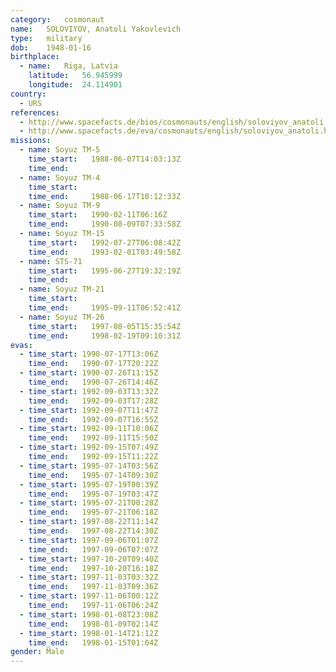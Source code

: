 ```yaml
---
category:	cosmonaut
name:	SOLOVIYOV, Anatoli Yakovlevich 
type:	military
dob:	1948-01-16
birthplace:
  - name:	Riga, Latvia
    latitude:	56.945999
    longitude:	24.114901
country:
  - URS
references:
  - http://www.spacefacts.de/bios/cosmonauts/english/soloviyov_anatoli.htm
  - http://www.spacefacts.de/eva/cosmonauts/english/soloviyov_anatoli.htm
missions:
  - name: Soyuz TM-5
    time_start:   1988-06-07T14:03:13Z
    time_end:     
  - name: Soyuz TM-4
    time_start:   
    time_end:     1988-06-17T10:12:33Z
  - name: Soyuz TM-9
    time_start:   1990-02-11T06:16Z
    time_end:     1990-08-09T07:33:58Z
  - name: Soyuz TM-15
    time_start:   1992-07-27T06:08:42Z
    time_end:     1993-02-01T03:49:58Z
  - name: STS-71
    time_start:   1995-06-27T19:32:19Z
    time_end:     
  - name: Soyuz TM-21
    time_start:   
    time_end:     1995-09-11T06:52:41Z
  - name: Soyuz TM-26
    time_start:   1997-08-05T15:35:54Z
    time_end:     1998-02-19T09:10:31Z
evas:
  - time_start: 1990-07-17T13:06Z
    time_end:   1990-07-17T20:22Z
  - time_start: 1990-07-26T11:15Z
    time_end:   1990-07-26T14:46Z
  - time_start: 1992-09-03T13:32Z
    time_end:   1992-09-03T17:28Z
  - time_start: 1992-09-07T11:47Z
    time_end:   1992-09-07T16:55Z
  - time_start: 1992-09-11T10:06Z
    time_end:   1992-09-11T15:50Z
  - time_start: 1992-09-15T07:49Z
    time_end:   1992-09-15T11:22Z
  - time_start: 1995-07-14T03:56Z
    time_end:   1995-07-14T09:30Z
  - time_start: 1995-07-19T00:39Z
    time_end:   1995-07-19T03:47Z
  - time_start: 1995-07-21T00:28Z
    time_end:   1995-07-21T06:18Z
  - time_start: 1997-08-22T11:14Z
    time_end:   1997-08-22T14:30Z
  - time_start: 1997-09-06T01:07Z
    time_end:   1997-09-06T07:07Z
  - time_start: 1997-10-20T09:40Z
    time_end:   1997-10-20T16:18Z
  - time_start: 1997-11-03T03:32Z
    time_end:   1997-11-03T09:36Z
  - time_start: 1997-11-06T00:12Z
    time_end:   1997-11-06T06:24Z
  - time_start: 1998-01-08T23:08Z
    time_end:   1998-01-09T02:14Z
  - time_start: 1998-01-14T21:12Z
    time_end:   1998-01-15T01:04Z
gender:	Male
---
```

